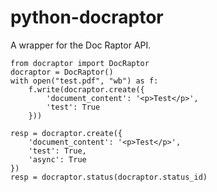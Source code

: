 # python-docraptor

A wrapper for the Doc Raptor API.


    from docraptor import DocRaptor
    docraptor = DocRaptor()
    with open("test.pdf", "wb") as f:
        f.write(docraptor.create({
            'document_content': '<p>Test</p>', 
            'test': True
        }))

    resp = docraptor.create({
        'document_content': '<p>Test</p>', 
        'test': True, 
        'async': True 
    })
    resp = docraptor.status(docraptor.status_id)
